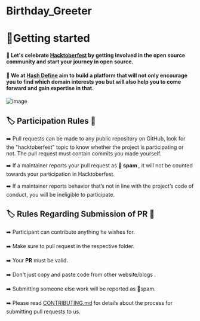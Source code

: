 # Birthday_Greeter
# 🌟Getting started

#### :dart: Let's celebrate [Hacktoberfest](https://hacktoberfest.com/) by getting involved in the open source community and start your journey in open source.
#### :dart: We at   [Hash Define](https://hashdefinebpit.netlify.app) aim to build a platform that will not only encourage you to find which domain interests you but will also help you to come forward and gain expertise in that.



<p align="center">
  <!-- <img src="https://i.ibb.co/NxXxwHX/define-logo.jpg" alt="define-logo" border="0"></a> -->

![image](https://user-images.githubusercontent.com/96205648/193408591-1c9cf31d-b6c8-49ba-9ee4-f9bf832cf686.png)

</p>


<!-- <p align="center">
  <a><img src="https://qph.fs.quoracdn.net/main-qimg-82b7314fe96c4a2d8f3088207a4afd8d" alt="define" width="500"></a>
  <br>
  <br> -->


## :label: Participation Rules 📝

➡️ Pull requests can be made to any public repository on GitHub, look for the "hacktoberfest" topic to know whether the project is participating or not. The pull request must contain commits you made yourself. 

➡️ If a maintainer reports your pull request as 🔴<b> spam </b>, it will not be counted towards your participation in Hacktoberfest.

➡️ If a maintainer reports behavior that’s not in line with the project’s code of conduct, you will be ineligible to participate.


##  :label:  Rules Regarding Submission of PR :bookmark:
➡️ Participant can contribute anything he wishes for.

➡️ Make sure to pull request in the respective folder. 

➡️ Your <b>PR</b> must be valid.

➡️ Don't just copy and paste code from other website/blogs .

➡️ Submitting someone else work will be reported as 🔴spam.

➡️ Please read [CONTRIBUTING.md](/CONTRIBUTING.md) for details about the process for submitting pull requests to us.


  <!-- <p align="center">
  <a><img src="https://qph.fs.quoracdn.net/main-qimg-82b7314fe96c4a2d8f3088207a4afd8d" alt="define" width="500"></a>
  <br>
  <br> -->

